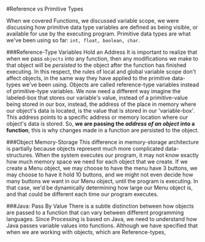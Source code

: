 #Reference vs Primitive Types

When we covered Functions, we discussed variable scope, we were discussing how primitive data type variables are defined as being visible, or available for use by the executing program.  Primitive data types are what we've been using so far: ``int, float, boolean, char``.   

###Reference-Type Variables Hold an Address
It is important to realize that when we pass `objects` into any function, then any modifications we make to that object will be *persisted* to the object after the function has finished executing.  In this respect, the rules of local and global variable scope don't affect objects, in the same way they have applied to the primitive data-types we've been using.  Objects are called reference-type variables instead of primitive-type variables.  We now need a different way imagine the labeled-box that stores our variable's value, instead of a primitive-value being stored in our box, instead, the address of the place in memory where our object's data is located, is the value that is stored in our 'variable-box'. This address points to a specific address or memory location where our object's data is stored. So, **we are passing the *address of an object* into a function**, this is why changes made in a function are persisted to the object. 
 
###Object Memory-Storage
This difference in memory-storage architecture is partially because objects represent much more complicated data-structures. When the system executes our program, it may not know exactly how much memory space we need for each object that we create.  If we create a Menu object, we may choose to have the menu have 3 buttons, we may choose to have it hold 10 buttons, and we might not even decide how many buttons we want in our Menu object, until the program is executing. In that case, we'd be dynamically determining how large our Menu object is, and that could be different each time our program executes.

###Java:  Pass By Value
There is a subtle distinction between how objects are passed to a function that can vary between different programming languages.  Since Processing is based on Java, we need to understand how Java passes variable values into functions.  Although we have specified that when we are working with objects, which are Reference-types,  